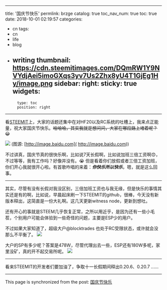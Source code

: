
---
title: '国庆节快乐'
permlink: brzge
catalog: true
toc_nav_num: true
toc: true
date: 2018-10-01 02:19:57
categories:
- cn
tags:
- cn
- life
- blog
- writing
thumbnail: https://cdn.steemitimages.com/DQmRW1Y9NVYdjAei5imoGXqs3yv7Us2Zhx8yU4T1GjEg1Hy/image.png
sidebar:
    right:
        sticky: true
widgets:
    -
        type: toc
        position: right
---


看[STEEMIT](https://steemit.com)上，大家的话题还集中在对HF20以及RC系统的吐槽上，我来点正能量，祝大家国庆节快乐。~~哈哈哈，其实我就是想问问，大家在哪段路上堵着呢？😀~~

![](https://cdn.steemitimages.com/DQmRW1Y9NVYdjAei5imoGXqs3yv7Us2Zhx8yU4T1GjEg1Hy/image.png)
(图源: [http://image.baidu.com]( http://image.baidu.com))

不过讲真，国庆节真的很快乐啊，比如说7天长假啊，比如说加班三倍工资啊😍，不过等等，我有工作吗？好像并没有。😭 但是看着你们放假或者三倍工资加班，你们开心我就很开心啦。有首歌咋唱的来着：***你快乐所以快乐***，嗯，就是这么回事。

---

其实，尽管有没有长假对我没区别，三倍加班工资也与我无缘，但是快乐的事情其实还是有的啊，比如说，早晨起床刷一下STEEMIT的github，很棒，今天没有新版本释出，这简直是一份大礼啊。这几天更新witness node，更新到想吐。

还有开心的事就是STEEM几乎恢复正常，之所以用近乎，是因为还有一些小毛茬，个别用户可能会体验到一些奇怪的问题，主要是ESP少的用户。

不过如果大家知道了，超级大户@blocktrades 也处于RC受限状态，或许就会没那么不平衡了。
![](https://cdn.steemitimages.com/DQmcb9ipYomMdsyUtovon5LACaQdt8gwMt9ZW31M32DJCQ8/image.png)

大户的SP有多少呢？答案是478W，尽管代理出去一些，ESP还有180W多呢，家里没矿，真的开不起交易所呢。
![](https://cdn.steemitimages.com/DQmRcS9eFo648oidZugibgETuk66GNaiRaZo437NYsyBuEu/image.png)

---
看来STEEMIT的开发者们要加油了，争取十一长假期间释出0.20.6、0.20.7 ......

- - -

This page is synchronized from the post: [国庆节快乐](https://steemit.com/@oflyhigh/brzge)
